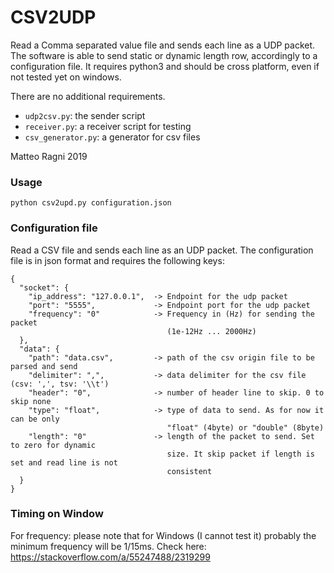 # CSV2UDP

Read a Comma separated value file and sends each line as a UDP packet.
The software is able to send static or dynamic length row, accordingly to a 
configuration file. It requires python3 and should be cross platform, even
if not tested yet on windows.

There are no additional requirements.

 * `udp2csv.py`: the sender script
 * `receiver.py`: a receiver script for testing
 * `csv_generator.py`: a generator for csv files

Matteo Ragni 2019

### Usage 

```
python csv2upd.py configuration.json
```

### Configuration file

Read a CSV file and sends each line as an UDP packet. The configuration
file is in json format and requires the following keys:

```
{
  "socket": {
    "ip_address": "127.0.0.1",  -> Endpoint for the udp packet
    "port": "5555",             -> Endpoint port for the udp packet
    "frequency": "0"            -> Frequency in (Hz) for sending the packet 
                                   (1e-12Hz ... 2000Hz)
  },
  "data": {
    "path": "data.csv",         -> path of the csv origin file to be parsed and send
    "delimiter": ",",           -> data delimiter for the csv file (csv: ',', tsv: '\\t')
    "header": "0",              -> number of header line to skip. 0 to skip none
    "type": "float",            -> type of data to send. As for now it can be only 
                                   "float" (4byte) or "double" (8byte)
    "length": "0"               -> length of the packet to send. Set to zero for dynamic
                                   size. It skip packet if length is set and read line is not 
                                   consistent
  }
}
```

### Timing on Window 

For frequency: please note that for Windows (I cannot test it) probably the minimum
frequency will be 1/15ms. Check here: https://stackoverflow.com/a/55247488/2319299
